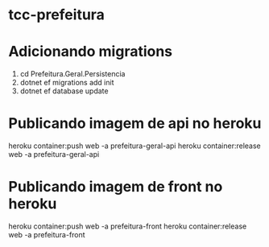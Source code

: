 # tcc-prefeitura


# Adicionando migrations
1.	cd Prefeitura.Geral.Persistencia
2.	dotnet ef migrations add init 
3.	dotnet ef database update


# Publicando imagem de api no heroku
heroku container:push web -a prefeitura-geral-api
heroku container:release web -a prefeitura-geral-api

# Publicando imagem de front no heroku
heroku container:push web -a prefeitura-front
heroku container:release web -a prefeitura-front


